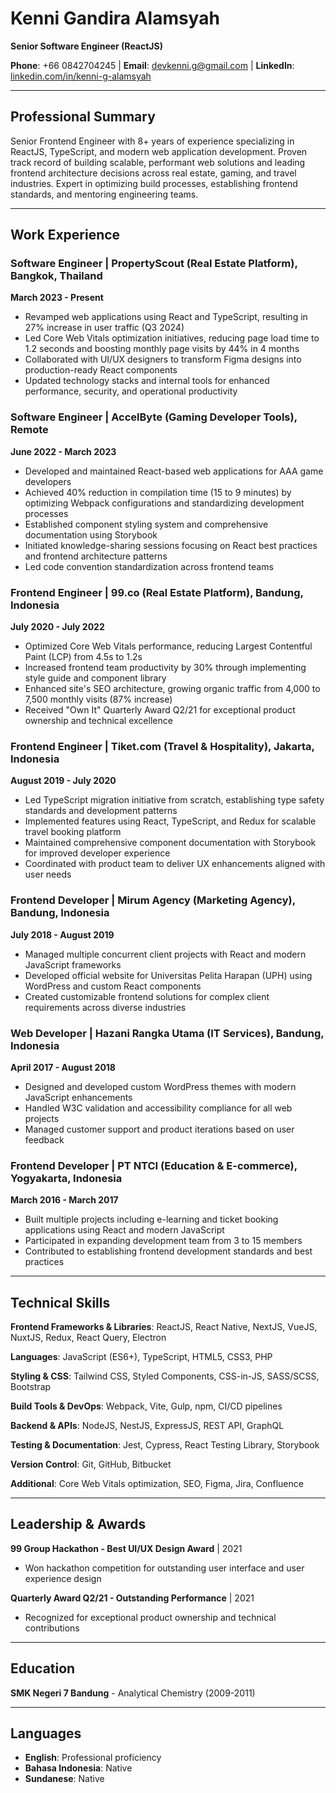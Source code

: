 # Kenni Gandira Alamsyah
**Senior Software Engineer (ReactJS)**

**Phone**: +66 0842704245 | **Email**: devkenni.g@gmail.com | **LinkedIn**: [linkedin.com/in/kenni-g-alamsyah](https://www.linkedin.com/in/kenni-g-alamsyah)

---

## Professional Summary

Senior Frontend Engineer with 8+ years of experience specializing in ReactJS, TypeScript, and modern web application development. Proven track record of building scalable, performant web solutions and leading frontend architecture decisions across real estate, gaming, and travel industries. Expert in optimizing build processes, establishing frontend standards, and mentoring engineering teams.

---

## Work Experience

### Software Engineer | PropertyScout (Real Estate Platform), Bangkok, Thailand
**March 2023 - Present**

- Revamped web applications using React and TypeScript, resulting in 27% increase in user traffic (Q3 2024)
- Led Core Web Vitals optimization initiatives, reducing page load time to 1.2 seconds and boosting monthly page visits by 44% in 4 months
- Collaborated with UI/UX designers to transform Figma designs into production-ready React components
- Updated technology stacks and internal tools for enhanced performance, security, and operational productivity

### Software Engineer | AccelByte (Gaming Developer Tools), Remote
**June 2022 - March 2023**

- Developed and maintained React-based web applications for AAA game developers
- Achieved 40% reduction in compilation time (15 to 9 minutes) by optimizing Webpack configurations and standardizing development processes
- Established component styling system and comprehensive documentation using Storybook
- Initiated knowledge-sharing sessions focusing on React best practices and frontend architecture patterns
- Led code convention standardization across frontend teams

### Frontend Engineer | 99.co (Real Estate Platform), Bandung, Indonesia
**July 2020 - July 2022**

- Optimized Core Web Vitals performance, reducing Largest Contentful Paint (LCP) from 4.5s to 1.2s
- Increased frontend team productivity by 30% through implementing style guide and component library
- Enhanced site's SEO architecture, growing organic traffic from 4,000 to 7,500 monthly visits (87% increase)
- Received "Own It" Quarterly Award Q2/21 for exceptional product ownership and technical excellence

### Frontend Engineer | Tiket.com (Travel & Hospitality), Jakarta, Indonesia
**August 2019 - July 2020**

- Led TypeScript migration initiative from scratch, establishing type safety standards and development patterns
- Implemented features using React, TypeScript, and Redux for scalable travel booking platform
- Maintained comprehensive component documentation with Storybook for improved developer experience
- Coordinated with product team to deliver UX enhancements aligned with user needs

### Frontend Developer | Mirum Agency (Marketing Agency), Bandung, Indonesia
**July 2018 - August 2019**

- Managed multiple concurrent client projects with React and modern JavaScript frameworks
- Developed official website for Universitas Pelita Harapan (UPH) using WordPress and custom React components
- Created customizable frontend solutions for complex client requirements across diverse industries

### Web Developer | Hazani Rangka Utama (IT Services), Bandung, Indonesia
**April 2017 - August 2018**

- Designed and developed custom WordPress themes with modern JavaScript enhancements
- Handled W3C validation and accessibility compliance for all web projects
- Managed customer support and product iterations based on user feedback

### Frontend Developer | PT NTCI (Education & E-commerce), Yogyakarta, Indonesia
**March 2016 - March 2017**

- Built multiple projects including e-learning and ticket booking applications using React and modern JavaScript
- Participated in expanding development team from 3 to 15 members
- Contributed to establishing frontend development standards and best practices

---

## Technical Skills

**Frontend Frameworks & Libraries**: ReactJS, React Native, NextJS, VueJS, NuxtJS, Redux, React Query, Electron

**Languages**: JavaScript (ES6+), TypeScript, HTML5, CSS3, PHP

**Styling & CSS**: Tailwind CSS, Styled Components, CSS-in-JS, SASS/SCSS, Bootstrap

**Build Tools & DevOps**: Webpack, Vite, Gulp, npm, CI/CD pipelines

**Backend & APIs**: NodeJS, NestJS, ExpressJS, REST API, GraphQL

**Testing & Documentation**: Jest, Cypress, React Testing Library, Storybook

**Version Control**: Git, GitHub, Bitbucket

**Additional**: Core Web Vitals optimization, SEO, Figma, Jira, Confluence

---

## Leadership & Awards

**99 Group Hackathon - Best UI/UX Design Award** | 2021
- Won hackathon competition for outstanding user interface and user experience design

**Quarterly Award Q2/21 - Outstanding Performance** | 2021
- Recognized for exceptional product ownership and technical contributions

---

## Education

**SMK Negeri 7 Bandung** - Analytical Chemistry (2009-2011)

---

## Languages

- **English**: Professional proficiency
- **Bahasa Indonesia**: Native
- **Sundanese**: Native